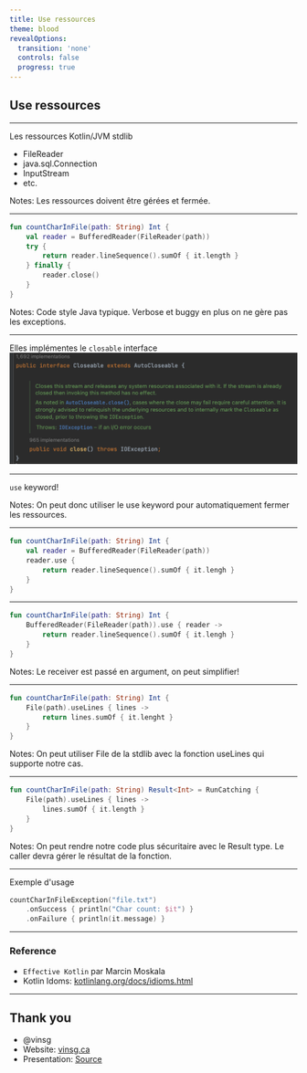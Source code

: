 ```yaml
---
title: Use ressources
theme: blood
revealOptions:
  transition: 'none'
  controls: false
  progress: true
---
```

## Use ressources

---

Les ressources Kotlin/JVM stdlib

- FileReader
- java.sql.Connection
- InputStream
- etc.

Notes: Les ressources doivent être gérées et fermée.

---
```Kotlin [1-8|6]
fun countCharInFile(path: String) Int {
	val reader = BufferedReader(FileReader(path))
	try {
		return reader.lineSequence().sumOf { it.length }
	} finally {
		reader.close()
	}
}
```
Notes: Code style Java typique. Verbose et buggy en plus on ne gère pas les exceptions.

---

Elles implémentes le `closable` interface
![closable](assets/closable.png)

---

`use` keyword!

Notes: On peut donc utiliser le use keyword pour automatiquement fermer les ressources.

---

```Kotlin [1-6|3]
fun countCharInFile(path: String) Int {
	val reader = BufferedReader(FileReader(path))
	reader.use {
		return reader.lineSequence().sumOf { it.lengh }
	}
}
```

---
```Kotlin [2-4]
fun countCharInFile(path: String) Int {
	BufferedReader(FileReader(path)).use { reader -> 
		return reader.lineSequence().sumOf { it.lengh }
	}
}
```
Notes: Le receiver est passé en argument, on peut simplifier!

---
```Kotlin [2-4]
fun countCharInFile(path: String) Int {
    File(path).useLines { lines ->
        return lines.sumOf { it.lenght }
    }
}
```
Notes: On peut utiliser File de la stdlib avec la fonction useLines qui supporte notre cas.

---

```Kotlin [1-5|1]
fun countCharInFile(path: String) Result<Int> = RunCatching {
	File(path).useLines { lines ->
        lines.sumOf { it.length }
    }
}
```
Notes: On peut rendre notre code plus sécuritaire avec le Result type.
Le caller devra gérer le résultat de la fonction.

---

Exemple d'usage

```Kotlin
countCharInFileException("file.txt")
	.onSuccess { println("Char count: $it") }
	.onFailure { println(it.message) }
```

---
### Reference

- `Effective Kotlin` par Marcin Moskala
- Kotlin Idoms: [kotlinlang.org/docs/idioms.html](https://kotlinlang.org/docs/idioms.html#java-7-s-try-with-resources)

---

## Thank you

- @vinsg
- Website: [vinsg.ca](https://vinsg.ca)
- Presentation: [Source]()


